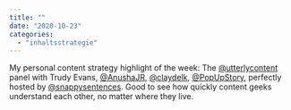```yaml
---
title: ""
date: "2020-10-23"
categories: 
  - "inhaltsstrategie"
---
```


My personal content strategy highlight of the week: The [@utterlycontent](https://twitter.com/utterlycontent) panel with Trudy Evans, [@AnushaJR](https://twitter.com/AnushaJR), [@claydelk](https://twitter.com/claydelk), [@PopUpStory](https://twitter.com/PopUpStory), perfectly hosted by [@snappysentences](https://twitter.com/snappysentences). Good to see how quickly content geeks understand each other, no matter where they live.
